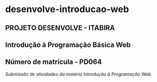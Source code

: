 # desenvolve-introducao-web

## PROJETO DESENVOLVE - **ITABIRA**
## Introdução à Programação Básica Web
## Número de matrícula - **PD064**

*Submissão de atividades da matéria Introdução à Programação Web.*
